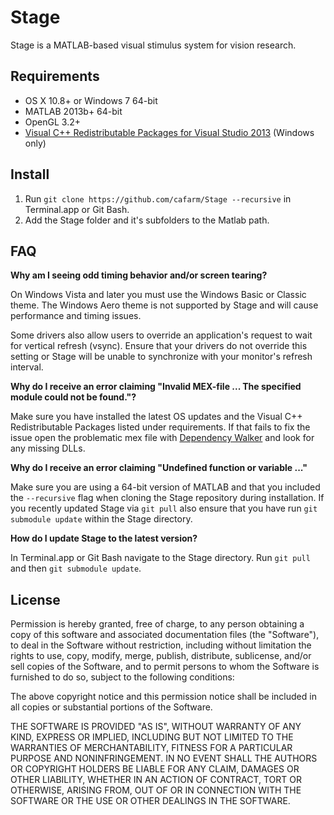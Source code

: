 # Stage

Stage is a MATLAB-based visual stimulus system for vision research.

## Requirements

- OS X 10.8+ or Windows 7 64-bit
- MATLAB 2013b+ 64-bit
- OpenGL 3.2+
- [Visual C++ Redistributable Packages for Visual Studio 2013](http://www.microsoft.com/en-us/download/details.aspx?id=40784) (Windows only)

## Install

1. Run `git clone https://github.com/cafarm/Stage --recursive` in Terminal.app or Git Bash.
2. Add the Stage folder and it's subfolders to the Matlab path.

## FAQ

**Why am I seeing odd timing behavior and/or screen tearing?**

On Windows Vista and later you must use the Windows Basic or Classic theme. The Windows Aero theme is not supported by Stage and will cause performance and timing issues.

Some drivers also allow users to override an application's request to wait for vertical refresh (vsync). Ensure that your drivers do not override this setting or Stage will be unable to synchronize with your monitor's refresh interval.

**Why do I receive an error claiming "Invalid MEX-file ... The specified module could not be found."?**

Make sure you have installed the latest OS updates and the Visual C++ Redistributable Packages listed under requirements. If that fails to fix the issue open the problematic mex file with [Dependency Walker](http://www.dependencywalker.com) and look for any missing DLLs.

**Why do I receive an error claiming "Undefined function or variable ..."**

Make sure you are using a 64-bit version of MATLAB and that you included the `--recursive` flag when cloning the Stage repository during installation. If you recently updated Stage via `git pull` also ensure that you have run `git submodule update` within the Stage directory.

**How do I update Stage to the latest version?**

In Terminal.app or Git Bash navigate to the Stage directory. Run `git pull` and then `git submodule update`.

## License

Permission is hereby granted, free of charge, to any person obtaining a copy of this software and associated documentation files (the "Software"), to deal in the Software without restriction, including without limitation the rights to use, copy, modify, merge, publish, distribute, sublicense, and/or sell copies of the Software, and to permit
persons to whom the Software is furnished to do so, subject to the following conditions:

The above copyright notice and this permission notice shall be included in all copies or substantial portions of the Software.

THE SOFTWARE IS PROVIDED "AS IS", WITHOUT WARRANTY OF ANY KIND, EXPRESS OR IMPLIED, INCLUDING BUT NOT LIMITED TO THE WARRANTIES OF MERCHANTABILITY, FITNESS FOR A PARTICULAR PURPOSE AND NONINFRINGEMENT. IN NO EVENT SHALL THE AUTHORS OR COPYRIGHT HOLDERS BE LIABLE FOR ANY CLAIM, DAMAGES OR OTHER LIABILITY, WHETHER IN AN ACTION OF CONTRACT, TORT OR
OTHERWISE, ARISING FROM, OUT OF OR IN CONNECTION WITH THE SOFTWARE OR THE USE OR OTHER DEALINGS IN THE SOFTWARE.